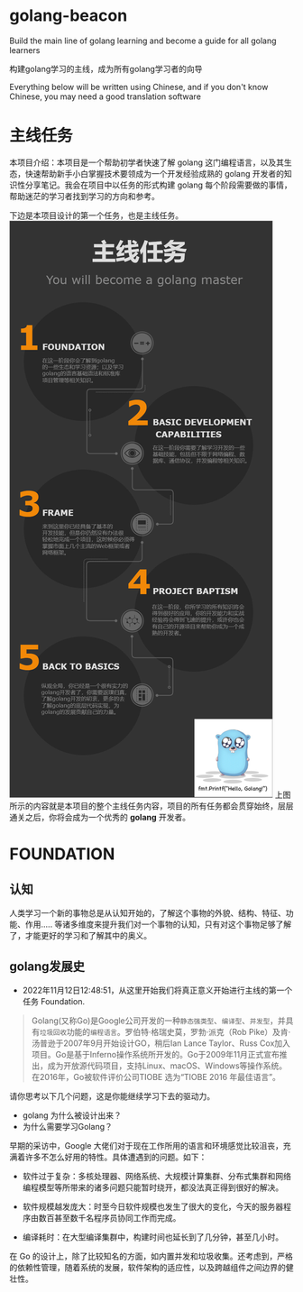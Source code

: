 # golang-beacon

Build the main line of golang learning and become a guide for all golang learners

构建golang学习的主线，成为所有golang学习者的向导

Everything below will be written using Chinese, and if you don't know Chinese, you may need a good translation software

# 主线任务

本项目介绍：本项目是一个帮助初学者快速了解 golang 这门编程语言，以及其生态，快速帮助新手小白掌握技术要领成为一个开发经验成熟的 golang 开发者的知识性分享笔记。我会在项目中以任务的形式构建 golang 每个阶段需要做的事情，帮助迷茫的学习者找到学习的方向和参考。

下边是本项目设计的第一个任务，也是主线任务。
![主线任务图](./images/%E4%B8%BB%E7%BA%BF%E5%9B%BE.png)
上图所示的内容就是本项目的整个主线任务内容，项目的所有任务都会贯穿始终，层层通关之后，你将会成为一个优秀的 **golang** 开发者。

# FOUNDATION

## 认知

人类学习一个新的事物总是从认知开始的，了解这个事物的外貌、结构、特征、功能、作用..... 等诸多维度来提升我们对一个事物的认知，只有对这个事物足够了解了，才能更好的学习和了解其中的奥义。

## golang发展史
- 2022年11月12日12:48:51，从这里开始我们将真正意义开始进行主线的第一个任务 Foundation.
  
> Golang(又称Go)是Google公司开发的一种`静态强类型`、`编译型`、`并发型`，并具有`垃圾回收`功能的`编程语言`。罗伯特·格瑞史莫，罗勃·派克（Rob Pike）及肯·汤普逊于2007年9月开始设计GO，稍后Ian Lance Taylor、Russ Cox加入项目。Go是基于Inferno操作系统所开发的。Go于2009年11月正式宣布推出，成为开放源代码项目，支持Linux、macOS、Windows等操作系统。在2016年，Go被软件评价公司TIOBE 选为“TIOBE 2016 年最佳语言”。

请你思考以下几个问题，这是你能继续学习下去的驱动力。

- golang 为什么被设计出来？
- 为什么需要学习Golang？

早期的采访中，Google 大佬们对于现在工作所用的语言和环境感觉比较沮丧，充满着许多不怎么好用的特性。具体遭遇到的问题。如下：

- 软件过于复杂：多核处理器、网络系统、大规模计算集群、分布式集群和网络编程模型等所带来的诸多问题只能暂时绕开，都没法真正得到很好的解决。

- 软件规模越发庞大：时至今日软件规模也发生了很大的变化，今天的服务器程序由数百甚至数千名程序员协同工作而完成。
  
- 编译耗时：在大型编译集群中，构建时间也延长到了几分钟，甚至几小时。
  

在 Go 的设计上，除了比较知名的方面，如内置并发和垃圾收集。还考虑到，严格的依赖性管理，随着系统的发展，软件架构的适应性，以及跨越组件之间边界的健壮性。
